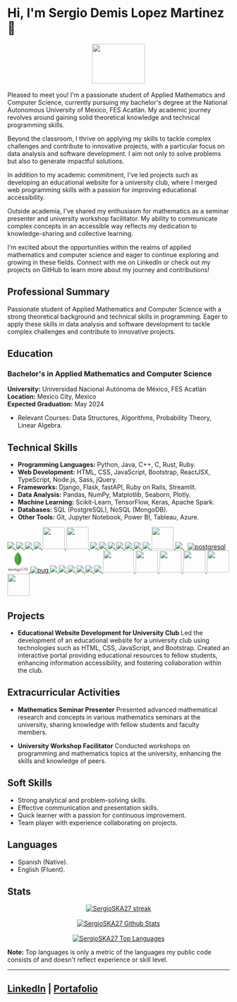 # Hi, I'm Sergio Demis Lopez Martinez 👋

<p align="center">
<img src="https://art.pixilart.com/sr2712ab0b35ecd.gif" width="120" height="90"/>
</p>

Pleased to meet you! I'm a passionate student of Applied Mathematics and Computer Science, currently pursuing my bachelor's degree at the National Autonomous University of Mexico, FES Acatlán. My academic journey revolves around gaining solid theoretical knowledge and technical programming skills.

Beyond the classroom, I thrive on applying my skills to tackle complex challenges and contribute to innovative projects, with a particular focus on data analysis and software development. I aim not only to solve problems but also to generate impactful solutions.

In addition to my academic commitment, I've led projects such as developing an educational website for a university club, where I merged web programming skills with a passion for improving educational accessibility.

Outside academia, I've shared my enthusiasm for mathematics as a seminar presenter and university workshop facilitator. My ability to communicate complex concepts in an accessible way reflects my dedication to knowledge-sharing and collective learning.

I'm excited about the opportunities within the realms of applied mathematics and computer science and eager to continue exploring and growing in these fields. Connect with me on LinkedIn or check out my projects on GitHub to learn more about my journey and contributions!




## Professional Summary
Passionate student of Applied Mathematics and Computer Science with a strong theoretical background and technical skills in programming. Eager to apply these skills in data analysis and software development to tackle complex challenges and contribute to innovative projects.



## Education
### Bachelor's in Applied Mathematics and Computer Science
**University:** Universidad Nacional Autónoma de México, FES Acatlán  
**Location:** Mexico City, Mexico  
**Expected Graduation:** May 2024

- Relevant Courses: Data Structures, Algorithms, Probability Theory, Linear Algebra.



## Technical Skills
- **Programming Languages:** Python, Java, C++, C, Rust, Ruby.
- **Web Development:** HTML, CSS, JavaScript, Bootstrap, ReactJSX, TypeScript, Node.js, Sass, jQuery.
- **Frameworks:** Django, Flask, fastAPI, Ruby on Rails, Streamlit.
- **Data Analysis:** Pandas, NumPy, Matplotlib, Seaborn, Plotly.
- **Machine Learning:** Scikit-Learn, TensorFlow, Keras, Apache Spark.
- **Databases:** SQL (PostgreSQL), NoSQL (MongoDB).
- **Other Tools:** Git, Jupyter Notebook, Power BI, Tableau, Azure.


<p align="left">
    <a href="https://www.python.org" target="_blank"> <img src="https://img.icons8.com/color/48/000000/python.png"/> </a> 
    <a href="https://cplusplus.com/?msclkid=9675ffb1b00711ec8291bc5e9315e7bf" target="_blank"><img src="https://img.icons8.com/color/48/000000/c-plus-plus-logo.png"/> </a>
    <a href="https://www.geeksforgeeks.org/c-programming-language/" target="_blank"> <img src="https://img.icons8.com/ios-filled/50/000000/c.png" width="40"/> </a>
    <a href="https://www.java.com" target="_blank"> <img src="https://img.icons8.com/color/48/000000/java-coffee-cup-logo.png"/> </a>
    <a href="https://www.ruby-lang.org/" target="_blank"> <img src="https://upload.wikimedia.org/wikipedia/commons/thumb/7/73/Ruby_logo.svg/2048px-Ruby_logo.svg.png"  width="50" height="50"/> </a>
    <a href="https://www.rust-lang.org/" target="_blank"> <img src="https://rustacean.net/assets/cuddlyferris.png"  width="50" height="50"/> </a>
    <a href="https://reactjs.org/" target="_blank"> <img src="https://img.icons8.com/color/48/000000/react-native.png"/> </a>
    <a href="https://reactjs.org/" target="_blank"> <img src="https://img.icons8.com/color/48/000000/redux.png"/> </a>
    <a href="https://developer.mozilla.org/en-US/docs/Web/JavaScript" target="_blank"> <img src="https://img.icons8.com/color/48/000000/javascript.png"/> </a> 
    <a href="https://www.w3.org/html/" target="_blank"> <img src="https://img.icons8.com/color/48/000000/html-5.png"/> </a> 
    <a href="https://www.w3schools.com/css/" target="_blank"> <img src="https://img.icons8.com/color/48/000000/css3.png"/> </a> 
    <a href="https://getbootstrap.com" target="_blank"> <img src="https://img.icons8.com/color/48/000000/bootstrap.png"/> </a> 
    <a href="https://getbootstrap.com" target="_blank"> <img src="https://img.icons8.com/color/48/000000/material-ui.png"/> </a>
    <a href="https://sass-lang.com/" target="_blank"> <img src="https://upload.wikimedia.org/wikipedia/commons/thumb/9/96/Sass_Logo_Color.svg/1280px-Sass_Logo_Color.svg.png"  width="50" height="50"/> </a>
    <a style="padding-right:8px;" href="https://nodejs.org" target="_blank"> <img src="https://img.icons8.com/color/48/000000/nodejs.png"/> </a>
    <a href="https://www.postgresql.org/" target="_blank"> <img src="https://upload.wikimedia.org/wikipedia/commons/thumb/2/29/Postgresql_elephant.svg/993px-Postgresql_elephant.svg.png" alt="postgresql" width="50" height="50"/> </a>
    <a href="https://www.mongodb.com/" target="_blank"> <img src="https://raw.githubusercontent.com/devicons/devicon/master/icons/mongodb/mongodb-original-wordmark.svg" alt="mongodb" width="48" height="48"/> </a>
    <a href="https://pugjs.org" target="_blank"> <img src="https://img.icons8.com/dotty/80/fa314a/pug.png" alt="pug" width="40" height="40"/> </a>  
    <a href="https://www.heroku.com/" target="_blank"> <img src="https://img.icons8.com/color/48/000000/heroku.png"/> </a>   
    <a href="https://git-scm.com/" target="_blank"> <img src="https://img.icons8.com/color/48/000000/git.png"/> </a>
    <a href="https://github.com/" target="_blank"> <img src="https://img.icons8.com/fluency/48/000000/github.png"/> </a>
    <a href="https://ubuntu.com/" target="_blank"> <img src="https://img.icons8.com/color/48/000000/ubuntu--v1.png"/> </a>
    <a href="https://www.linux.org/" target="_blank"> <img src="https://img.icons8.com/color/48/000000/linux--v1.png"/> </a>
    <a href="https://www.microsoft.com/en-in/windows?r=1" target="_blank"> <img src="https://img.icons8.com/fluency/48/000000/windows-10.png"/> </a>
    <a href="https://www.tableau.com" target="_blank"> <img src="https://1000marcas.net/wp-content/uploads/2022/04/Tableau-Logo.png"  width="70" height="50"/> </a>
    <a href="https://azure.microsoft.com" target="_blank"> <img src="https://cdn.icon-icons.com/icons2/2699/PNG/512/microsoft_azure_logo_icon_170956.png"  width="50" height="50"/> </a>
    <a href="https://powerbi.microsoft.com" target="_blank"> <img src="https://logohistory.net/wp-content/uploads/2023/05/Power-BI-Symbol.png"  width="50" height="50"/> </a>
    <a href="https://www.tensorflow.org/" target="_blank"> <img src="https://upload.wikimedia.org/wikipedia/commons/thumb/2/2d/Tensorflow_logo.svg/1200px-Tensorflow_logo.svg.png"  width="50" height="50"/> </a>
    <a href="https://spark.apache.org/" target="_blank"> <img src="https://upload.wikimedia.org/wikipedia/commons/thumb/f/f3/Apache_Spark_logo.svg/1200px-Apache_Spark_logo.svg.png"  width="50" height="50"/> </a>
    <a href="https://streamlit.io/" target="_blank"> <img src="https://streamlit.io/images/brand/streamlit-logo-primary-colormark-darktext.png"  width="50" height="50"/> </a>
</p>



## Projects
- **Educational Website Development for University Club**
  Led the development of an educational website for a university club using technologies such as HTML, CSS, JavaScript, and Bootstrap. Created an interactive portal providing educational resources to fellow students, enhancing information accessibility, and fostering collaboration within the club.



## Extracurricular Activities
- **Mathematics Seminar Presenter**
  Presented advanced mathematical research and concepts in various mathematics seminars at the university, sharing knowledge with fellow students and faculty members.

- **University Workshop Facilitator**
  Conducted workshops on programming and mathematics topics at the university, enhancing the skills and knowledge of peers.



## Soft Skills
- Strong analytical and problem-solving skills.
- Effective communication and presentation skills.
- Quick learner with a passion for continuous improvement.
- Team player with experience collaborating on projects.



## Languages
- Spanish (Native).
- English (Fluent).

## Stats
<p align="center"> 
  <a href="https://github.com/SergioSKA27/github-readme-streak-stats">
     <img title="🔥 Get streak stats for your profile at git.io/streak-stats" alt="SergioSKA27 streak" src="https://github-readme-stats.vercel.app/api?username=SergioSKA27&theme=material-palenight&text_color=99FF89&icon_color=C492E3&count_private=true&hide=contribs&show_icons=true"/></a>
<br/><br/>
  <a href="https://github.com/SergioSKA27/github-readme-stats"><img alt="SergioSKA27 Github Stats" src="https://github-readme-streak-stats.herokuapp.com?user=SergioSKA27&theme=material-palenight&hide_border=true&date_format=j%20M%5B%20Y%5D&currStreakLabel=99FF89&currStreakNum=99FF89" /></a>
<br/><br/>
  <a href="https://github.com/SergioSKA27/github-readme-stats"><img alt="SergioSKA27 Top Languages" src="https://github-readme-stats.vercel.app/api/top-langs/?username=SergioSKA27&theme=material-palenight&hide=Jupyter&layout=compact" /></a>
  
  </p>
<b>Note:</b> Top languages is only a metric of the languages my public code consists of and doesn't reflect experience or skill level.

---

## [LinkedIn](www.linkedin.com/in/sergio-demis-lópez-martínez-a765971b9) | [Portafolio](https://sergioska27.github.io/)
